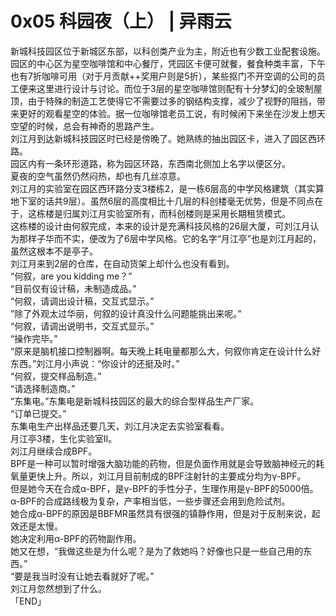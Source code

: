 # 0x05 科园夜（上） | 异雨云
  
新城科技园区位于新城区东部，以科创类产业为主，附近也有少数工业配套设施。  
园区的中心区为星空咖啡馆和中心餐厅，凭园区卡便可就餐，餐食种类丰富，下午也有7折咖啡可用（对于月贡献++奖用户则是5折），某些抠门不开空调的公司的员工便来这里进行设计与讨论。而位于3层的星空咖啡馆则配有十分梦幻的全玻制屋顶，由于特殊的制造工艺使得它不需要过多的钢结构支撑，减少了视野的阻挡，带来更好的观看星空的体验。据一位咖啡馆老员工说，有时候闲下来坐在沙发上想天空望的时候，总会有神奇的思路产生。  
刘江月到达新城科技园区时已经是傍晚了。她熟练的抽出园区卡，进入了园区西环路。  
园区内有一条环形道路，称为园区环路，东西南北侧加上名字以便区分。  
夏夜的空气虽然仍然闷热，却也有几丝凉意。  
刘江月的实验室在园区西环路分支3楼栋2，是一栋6层高的中学风格建筑（其实算地下室的话共9层）。虽然6层的高度相比十几层的科创楼毫无优势，但是不同点在于，这栋楼是归属刘江月实验室所有，而科创楼则是采用长期租赁模式。  
这栋楼的设计由何叙完成，本来的设计是充满科技风格的26层大厦，可刘江月认为那样子华而不实，便改为了6层中学风格。它的名字“月江亭”也是刘江月起的，虽然这根本不是亭子。  
刘江月来到2层的仓库，在自动货架上却什么也没有看到。  
“何叙，are you kidding me？”  
“目前仅有设计稿，未制造成品。”  
“何叙，请调出设计稿，交互式显示。”  
”除了外观太过华丽，何叙的设计真没什么问题能挑出来呢。”  
“何叙，请调出说明书，交互式显示。”  
“操作完毕。”  
“原来是脑机接口控制器啊。每天晚上耗电量都那么大，何叙你肯定在设计什么好东西。”刘江月小声说：“你设计的还挺及时。”  
“何叙，提交样品制造。”  
“请选择制造商。”  
“东集电。”东集电是新城科技园区的最大的综合型样品生产厂家。  
“订单已提交。”  
东集电生产出样品还要几天，刘江月决定去实验室看看。  
月江亭3楼，生化实验室II。  
刘江月继续合成BPF。  
BPF是一种可以暂时增强大脑功能的药物，但是负面作用就是会导致脑神经元的耗氧量更快上升。所以，刘江月目前制成的BPF注射针的主要成分均为γ-BPF。  
但是她今天在合成α-BPF，是γ-BPF的手性分子，生理作用是γ-BPF的5000倍。  
α-BPF的合成路线极为复杂，产率相当低，一些步骤还会用到危险试剂。  
她合成α-BPF的原因是BBFMR虽然具有很强的镇静作用，但是对于反制来说，起效还是太慢。  
她决定利用α-BPF的药物副作用。  
她又在想，“我做这些是为什么呢？是为了救她吗？好像也只是一些自己用的东西。”  
“要是我当时没有让她去看就好了呢。”  
刘江月忽然想到了什么。  
「END」  
  
